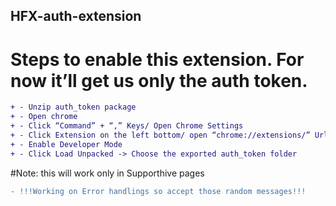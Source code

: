 ## HFX-auth-extension
# Steps to enable this extension. For now it’ll get us only the auth token. 
```diff
+ - Unzip auth_token package
+ - Open chrome
+ - Click “Command” + “,” Keys/ Open Chrome Settings
+ - Click Extension on the left bottom/ open “chrome://extensions/” Url
+ - Enable Developer Mode
+ - Click Load Unpacked -> Choose the exported auth_token folder
```
#Note: this will work only in Supporthive pages
```diff
- !!!Working on Error handlings so accept those random messages!!!
```
